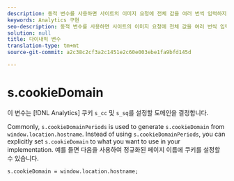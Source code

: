 ```yaml
---
description: 동적 변수를 사용하면 사이트의 이미지 요청에 전체 값을 여러 번씩 입력하지 않고도 한 변수에서 다른 변수로 값을 복사할 수 있습니다.
keywords: Analytics 구현
seo-description: 동적 변수를 사용하면 사이트의 이미지 요청에 전체 값을 여러 번씩 입력하지 않고도 한 변수에서 다른 변수로 값을 복사할 수 있습니다.
solution: null
title: 다이내믹 변수
translation-type: tm+mt
source-git-commit: a2c38c2cf3a2c1451e2c60e003ebe1fa9bfd145d

---
```



# s.cookieDomain

이 변수는 [!DNL Analytics] 쿠키 `s_cc` 및 `s_sq`를 설정할 도메인을 결정합니다.

Commonly, `s.cookieDomainPeriods` is used to generate `s.cookieDomain` from `window.location.hostname`. Instead of using `s.cookieDomainPeriods`, you can explicitly set `s.cookieDomain` to what you want to use in your implementation. 예를 들면 다음을 사용하여 정규화된 페이지 이름에 쿠키를 설정할 수 있습니다.

`s.cookieDomain = window.location.hostname;`
